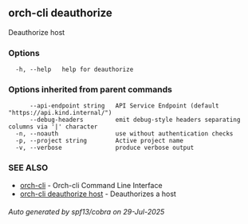 ## orch-cli deauthorize

Deauthorize host

### Options

```
  -h, --help   help for deauthorize
```

### Options inherited from parent commands

```
      --api-endpoint string   API Service Endpoint (default "https://api.kind.internal/")
      --debug-headers         emit debug-style headers separating columns via '|' character
  -n, --noauth                use without authentication checks
  -p, --project string        Active project name
  -v, --verbose               produce verbose output
```

### SEE ALSO

* [orch-cli](orch-cli.md)	 - Orch-cli Command Line Interface
* [orch-cli deauthorize host](orch-cli_deauthorize_host.md)	 - Deauthorizes a host

###### Auto generated by spf13/cobra on 29-Jul-2025
